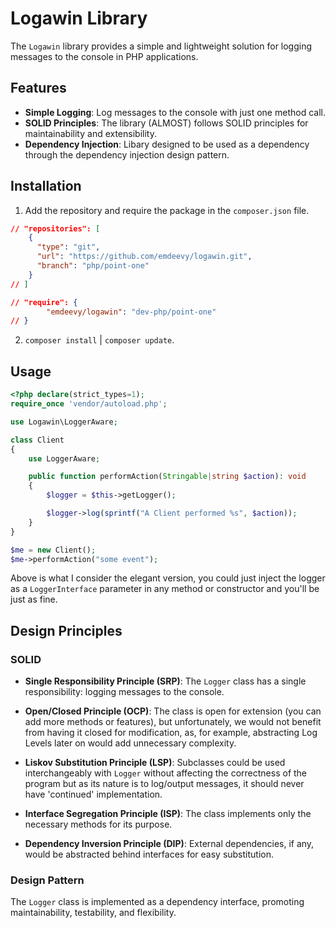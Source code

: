 # Logawin Library

The `Logawin` library provides a simple and lightweight solution for logging messages to the console in PHP applications.

## Features

- **Simple Logging**: Log messages to the console with just one method call.
- **SOLID Principles**: The library (ALMOST) follows SOLID principles for maintainability and extensibility.
- **Dependency Injection**: Libary designed to be used as a dependency through the dependency injection design pattern.

## Installation

1. Add the repository and require the package in the `composer.json` file.

```json
// "repositories": [
    {
      "type": "git",
      "url": "https://github.com/emdeevy/logawin.git",
      "branch": "php/point-one"
    }
// ]
```
```json
// "require": {
        "emdeevy/logawin": "dev-php/point-one"
// }

```
2. `composer install` | `composer update`.
## Usage

```php
<?php declare(strict_types=1);
require_once 'vendor/autoload.php';

use Logawin\LoggerAware;

class Client
{
    use LoggerAware;

    public function performAction(Stringable|string $action): void
    {
        $logger = $this->getLogger();

        $logger->log(sprintf("A Client performed %s", $action));
    }
}

$me = new Client();
$me->performAction("some event");
```

Above is what I consider the elegant version, you could just inject the logger as a `LoggerInterface` parameter in any method or constructor and you'll be just as fine.

## Design Principles

### SOLID

- **Single Responsibility Principle (SRP)**: The `Logger` class has a single responsibility: logging messages to the console.

- **Open/Closed Principle (OCP)**: The class is open for extension (you can add more methods or features), but unfortunately, we would not benefit from having it closed for modification, as, for example, abstracting Log Levels later on would add unnecessary complexity.

- **Liskov Substitution Principle (LSP)**: Subclasses could be used interchangeably with `Logger` without affecting the correctness of the program but as its nature is to log/output messages, it should never have 'continued' implementation.

- **Interface Segregation Principle (ISP)**: The class implements only the necessary methods for its purpose.

- **Dependency Inversion Principle (DIP)**: External dependencies, if any, would be abstracted behind interfaces for easy substitution.

### Design Pattern

The `Logger` class is implemented as a dependency interface, promoting maintainability, testability, and flexibility.